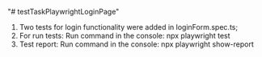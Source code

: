 "# testTaskPlaywrightLoginPage" 

1. Two tests for login functionality were added in loginForm.spec.ts;
2. For run tests:
   Run command in the console: npx playwright test
3. Test report:
   Run command in the console: npx playwright show-report

  